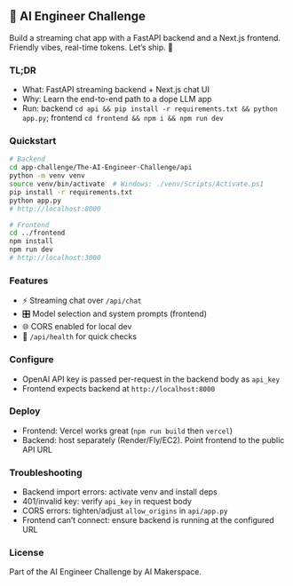 ## 👋 AI Engineer Challenge

Build a streaming chat app with a FastAPI backend and a Next.js frontend. Friendly vibes, real-time tokens. Let’s ship. 🚀

### TL;DR
- What: FastAPI streaming backend + Next.js chat UI
- Why: Learn the end-to-end path to a dope LLM app
- Run: backend `cd api && pip install -r requirements.txt && python app.py`; frontend `cd frontend && npm i && npm run dev`

### Quickstart
```bash
# Backend
cd app-challenge/The-AI-Engineer-Challenge/api
python -m venv venv
source venv/bin/activate  # Windows: ./venv/Scripts/Activate.ps1
pip install -r requirements.txt
python app.py
# http://localhost:8000

# Frontend
cd ../frontend
npm install
npm run dev
# http://localhost:3000
```

### Features
- ⚡ Streaming chat over `/api/chat`
- 🎛️ Model selection and system prompts (frontend)
- 🌐 CORS enabled for local dev
- 🧪 `/api/health` for quick checks

### Configure
- OpenAI API key is passed per-request in the backend body as `api_key`
- Frontend expects backend at `http://localhost:8000`

### Deploy
- Frontend: Vercel works great (`npm run build` then `vercel`)
- Backend: host separately (Render/Fly/EC2). Point frontend to the public API URL

### Troubleshooting
- Backend import errors: activate venv and install deps
- 401/invalid key: verify `api_key` in request body
- CORS errors: tighten/adjust `allow_origins` in `api/app.py`
- Frontend can’t connect: ensure backend is running at the configured URL

### License
Part of the AI Engineer Challenge by AI Makerspace.
